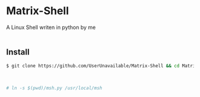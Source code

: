 # Matrix-Shell<br/>
A Linux Shell writen in python by me<br/><br/>

## Install<br/>
```sh
$ git clone https://github.com/UserUnavailable/Matrix-Shell && cd Matrix-Shell
```

<br/>

```sh
# ln -s $(pwd)/msh.py /usr/local/msh
```
